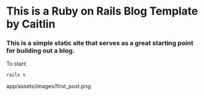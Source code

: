 # This is a Ruby on Rails Blog Template by Caitlin 

### This is a simple static site that serves as a great starting point for building out a blog. 

To start: 

`rails s`

app/assets/images/first_post.png
